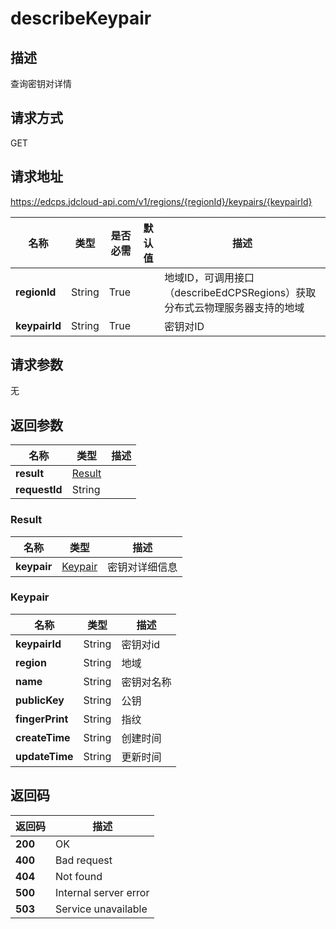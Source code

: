 # describeKeypair


## 描述
查询密钥对详情

## 请求方式
GET

## 请求地址
https://edcps.jdcloud-api.com/v1/regions/{regionId}/keypairs/{keypairId}

|名称|类型|是否必需|默认值|描述|
|---|---|---|---|---|
|**regionId**|String|True| |地域ID，可调用接口（describeEdCPSRegions）获取分布式云物理服务器支持的地域|
|**keypairId**|String|True| |密钥对ID|

## 请求参数
无


## 返回参数
|名称|类型|描述|
|---|---|---|
|**result**|[Result](describekeypair#result)| |
|**requestId**|String| |

### <div id="result">Result</div>
|名称|类型|描述|
|---|---|---|
|**keypair**|[Keypair](describekeypair#keypair)|密钥对详细信息|
### <div id="keypair">Keypair</div>
|名称|类型|描述|
|---|---|---|
|**keypairId**|String|密钥对id|
|**region**|String|地域|
|**name**|String|密钥对名称|
|**publicKey**|String|公钥|
|**fingerPrint**|String|指纹|
|**createTime**|String|创建时间|
|**updateTime**|String|更新时间|

## 返回码
|返回码|描述|
|---|---|
|**200**|OK|
|**400**|Bad request|
|**404**|Not found|
|**500**|Internal server error|
|**503**|Service unavailable|
